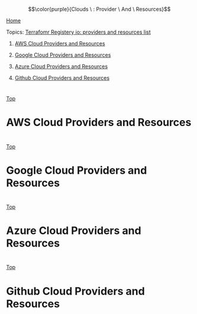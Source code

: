 $$\color{purple}{Clouds \ : Provider \ And \ Resources}$$


[Home](#all-file-links.md)
<a name="top"></a>

Topics: 
     [Terrafomr Registery io: providers and resources list](https://registry.terraform.io/)
 
  1. [AWS Cloud Providers and Resources](#aws-providers-resources)
   
  2. [Google Cloud Providers and Resources](#google-providers-resources)
   
  3. [Azure Cloud Providers and Resources](#azure-providers-resources)
    
  4. [Github Cloud Providers and Resources](#github-providers-resources)
    
              
        
    
    
   
   
    
    
    
    
    
#
[Top](#top)
<a name="aws-providers-resources"></a>
# AWS Cloud Providers and Resources









#
[Top](#top)
<a name="google-providers-resources"></a>
# Google Cloud Providers and Resources









#
[Top](#top)
<a name="azure-providers-resources"></a>
# Azure Cloud Providers and Resources








#
[Top](#top)
<a name="github-providers-resources"></a>
# Github Cloud Providers and Resources
